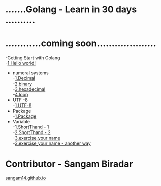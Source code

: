 # .......Golang - Learn in 30 days ..........
# ............coming soon....................

-Getting Start with Golang <br>
    -[1.Hello world!](https://play.golang.org/p/lLJK7euS0R6)<br>
 - numeral systems <br>
         -[1.Decimal](https://play.golang.org/p/2yuamYe-4mD)<br>
         -[2.binary](https://play.golang.org/p/tCTXTZ-b1g0)<br>
         -[3.hexadecimal](https://play.golang.org/p/HAZx18OItId)<br>
         -[4.loop](https://play.golang.org/p/E42F_L6Tkl4)<br>
 - UTF -8 <br>
         -[1.UTF-8](https://play.golang.org/p/pCHwUKHN9tq)<br>
 - Package <br>
         -[1.Package](https://github.com/sangam14/Golang-by-sangam-biradar/tree/master/02_package)<br>
 - Variable <br>
         -[1.ShortThand - 1](https://play.golang.org/p/eck0KeIlmPP)<br>
         -[2.ShortThand - 2](https://play.golang.org/p/y5G1JaTxlKh)<br>
         -[3.exercise_your name](https://play.golang.org/p/GZ8DCGBrtmi)<br>
         -[3.exercise_your name - another way](https://play.golang.org/p/Xi6c8b9NOhW)<br>
# Contributor - Sangam Biradar <br>
   [sangam14.github.io](sangam14.github.io)
